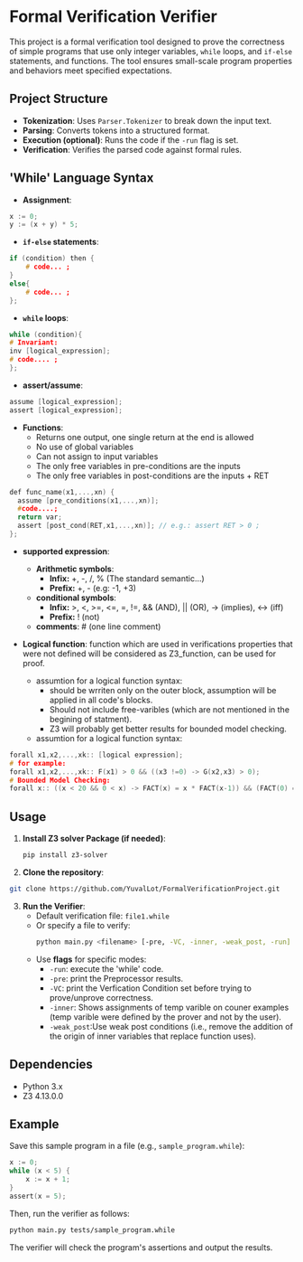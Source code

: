 
# Formal Verification Verifier

This project is a formal verification tool designed to prove the correctness of simple programs that use only integer variables, `while` loops, and `if-else` statements, and functions. The tool ensures small-scale program properties and behaviors meet specified expectations.

## Project Structure

- **Tokenization**: Uses `Parser.Tokenizer` to break down the input text.
- **Parsing**: Converts tokens into a structured format.
- **Execution (optional)**: Runs the code if the `-run` flag is set.
- **Verification**: Verifies the parsed code against formal rules.

## 'While' Language Syntax

- **Assignment**:
```c
x := 0;
y := (x + y) * 5;
```
- **`if-else` statements**:
```c
if (condition) then {
    # code... ;
}
else{
    # code... ;
};
```
- **`while` loops**:
```c
while (condition){
# Invariant:
inv [logical_expression];
# code.... ;
};
```
- **assert/assume**:
```c
assume [logical_expression];
assert [logical_expression];
```
- **Functions**:
    - Returns one output, one single return at the end​ is allowed
    - No use of global variables​
    - Can not assign to input variables​
    - The only free variables in pre-conditions are the inputs​
    - The only free variables in post-conditions are the inputs + RET
```c
def func_name(x1,...,xn) {
  assume [pre_conditions(x1,...,xn)];
  #code....;
  return var;
  assert [post_cond(RET,x1,...,xn)]; // e.g.: assert RET > 0 ;
};
```
- **supported expression**:
    - **Arithmetic symbols**:
        - **Infix:**  +, -, /, % (The standard semantic...)
        - **Prefix:**  +, - (e.g: -1, +3)
    - **conditional symbols**:
        - **Infix:**  >, <, >=, <=, =, !=, && (AND), || (OR), -> (implies), <-> (iff)
        - **Prefix:**  ! (not)
    - **comments**: # (one line comment)

- **Logical function**: function which are used in verifications properties that were not defined will be considered as Z3_function, can be used for proof.
    - assumtion for a logical function syntax:
        - should be wrriten only on the outer block, assumption will be applied in all code's blocks.
        - Should not include free-varibles (which are not mentioned in the begining of statment).
        - Z3 will probably get better results for bounded model checking.
    - assumtion for a logical function syntax:
```c
forall x1,x2,...,xk:: [logical expression];
# for example:
forall x1,x2,...,xk:: F(x1) > 0 && ((x3 !=0) -> G(x2,x3) > 0);
# Bounded Model Checking:
forall x:: ((x < 20 && 0 < x) -> FACT(x) = x * FACT(x-1)) && (FACT(0) = 1);
```
## Usage
1. **Install Z3 solver Package (if needed)**:
   ```bash
   pip install z3-solver
   ```
2. **Clone the repository**:
```bash
git clone https://github.com/YuvalLot/FormalVerificationProject.git
   ```
3. **Run the Verifier**:
   - Default verification file: `file1.while`
   - Or specify a file to verify:
     ```bash
     python main.py <filename> [-pre, -VC, -inner, -weak_post, -run]
     ```
   - Use **flags** for specific modes:
       - `-run`: execute the 'while' code.
       - `-pre`: print the Preprocessor results.
       - `-VC`: print the Verfication Condition set before trying to prove/unprove correctness.
       - `-inner`: Shows assignments of temp varible on couner examples (temp varible were defined by the prover and not by the user).
       - `-weak_post`:Use weak post conditions (i.e., remove the addition of the origin of inner variables that replace function uses).
       
## Dependencies
- Python 3.x
- Z3 4.13.0.0

## Example

Save this sample program in a file (e.g., `sample_program.while`):

```c
x := 0;
while (x < 5) {
    x := x + 1;
}
assert(x = 5);
```

Then, run the verifier as follows:

```bash
python main.py tests/sample_program.while
```

The verifier will check the program's assertions and output the results.


